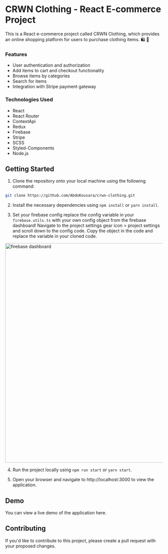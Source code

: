 # CRWN Clothing - React E-commerce Project

This is a React e-commerce project called CRWN Clothing, which provides an online shopping platform for users to purchase clothing items. 🛍 🤑

### Features

- User authentication and authorization
- Add items to cart and checkout functionality
- Browse items by categories
- Search for items
- Integration with Stripe payment gateway

### Technologies Used

- React
- React Router
- ContextApi
- Redux
- Firebase
- Stripe
- SCSS
- Styled-Components
- Node.js

## Getting Started

1.  Clone the repository onto your local machine using
    the following command:

```bash
git clone https://github.com/AbdoKousara/crwn-clothing.git
```

2.  Install the necessary dependencies using `npm install` or `yarn install`.

3.  Set your firebase config replace the config 
variable in your `firebase.utils.ts` with your own config object from the firebase dashboard! Navigate to the project settings gear icon > project settings and scroll down to the config code. Copy the object in the code and replace the variable in your cloned code.

<img alt='firebase dashboard' src='https://user-images.githubusercontent.com/10578605/157999158-10e921cc-9ee5-46f6-a0c5-1ae5686f54f3.png' width=700px />

4. Run the project locally using `npm run start` or `yarn start`.

5. Open your browser and navigate to http://localhost:3000 to view the application.

## Demo

You can view a live demo of the application here.

## Contributing

If you'd like to contribute to this project, please create a pull request with your proposed changes.
